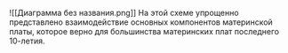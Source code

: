 ![[Диаграмма без названия.png]]
На этой схеме упрощенно представлено взаимодействие основных компонентов материнской платы, которое верно для большинства материнских плат последнего 10-летия.